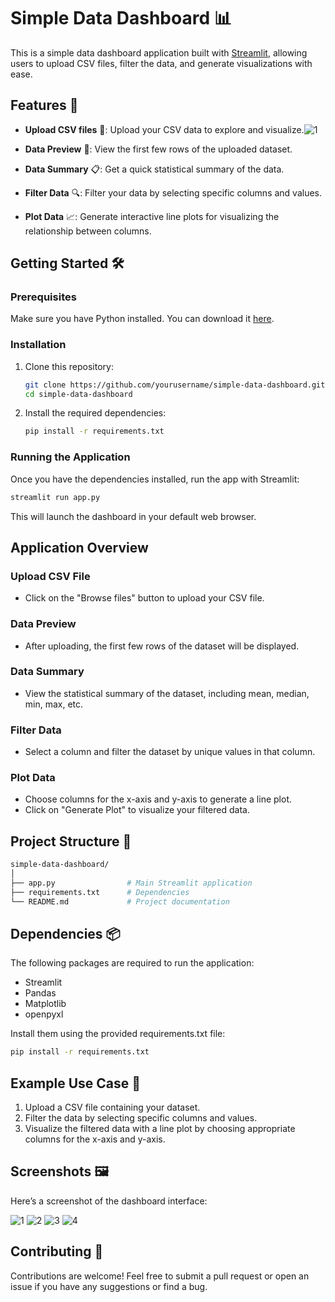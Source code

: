 # Simple Data Dashboard 📊

This is a simple data dashboard application built with [Streamlit](https://streamlit.io/), allowing users to upload CSV files, filter the data, and generate visualizations with ease.

## Features 🚀

- **Upload CSV files** 📂: Upload your CSV data to explore and visualize.![1](https://github.com/user-attachments/assets/5efdf434-9d86-4895-91e2-88deae13c7ef)

- **Data Preview** 👀: View the first few rows of the uploaded dataset.
- **Data Summary** 📋: Get a quick statistical summary of the data.
- **Filter Data** 🔍: Filter your data by selecting specific columns and values.
- **Plot Data** 📈: Generate interactive line plots for visualizing the relationship between columns.

## Getting Started 🛠️

### Prerequisites

Make sure you have Python installed. You can download it [here](https://www.python.org/downloads/).

### Installation

1. Clone this repository:

    ```bash
    git clone https://github.com/yourusername/simple-data-dashboard.git
    cd simple-data-dashboard
    ```

2. Install the required dependencies:

    ```bash
    pip install -r requirements.txt
    ```

### Running the Application

Once you have the dependencies installed, run the app with Streamlit:

```bash
streamlit run app.py
```

This will launch the dashboard in your default web browser.

## Application Overview 

### Upload CSV File

 - Click on the "Browse files" button to upload your CSV file.

### Data Preview

- After uploading, the first few rows of the dataset will be displayed.

### Data Summary

- View the statistical summary of the dataset, including mean, median, min, max, etc.

### Filter Data

- Select a column and filter the dataset by unique values in that column.

### Plot Data

- Choose columns for the x-axis and y-axis to generate a line plot.
- Click on "Generate Plot" to visualize your filtered data.

## Project Structure 📂

```bash
simple-data-dashboard/
│
├── app.py                # Main Streamlit application
├── requirements.txt      # Dependencies
└── README.md             # Project documentation
```

## Dependencies 📦

The following packages are required to run the application:

- Streamlit
- Pandas
- Matplotlib
- openpyxl

Install them using the provided requirements.txt file:

```bash
pip install -r requirements.txt
```

## Example Use Case 🎯

1. Upload a CSV file containing your dataset.
2. Filter the data by selecting specific columns and values.
3. Visualize the filtered data with a line plot by choosing appropriate columns for the x-axis and y-axis.

## Screenshots 🖼️

Here’s a screenshot of the dashboard interface:

![1](https://github.com/user-attachments/assets/25615d77-74e7-4da9-ba5d-911dfbacc81e)
![2](https://github.com/user-attachments/assets/5a34f510-ef44-49c1-bacd-6d41eb3a8b5c)
![3](https://github.com/user-attachments/assets/5a4cba9d-3969-44b6-9cd5-972e7d90ae31)
![4](https://github.com/user-attachments/assets/af85f0c4-e95f-48d9-9c81-320a58310f40)

## Contributing 👥

Contributions are welcome! Feel free to submit a pull request or open an issue if you have any suggestions or find a bug.

